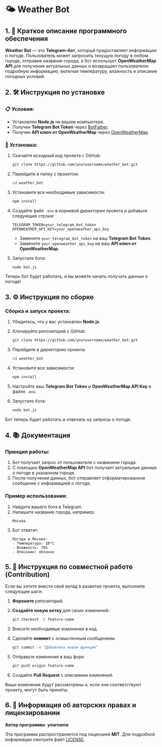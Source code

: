 # 🌤️ Weather Bot

## 1. 📜 Краткое описание программного обеспечения

**Weather Bot** — это **Telegram-бот**, который предоставляет информацию о погоде. Пользователь может запросить текущую погоду в любом городе, отправив название города, а бот использует **OpenWeatherMap API** для получения актуальных данных и возвращает пользователю подробную информацию, включая температуру, влажность и описание погодных условий.

## 2. 🛠️ Инструкция по установке

### 📋 Условия:
- Установлен **Node.js** на вашем компьютере.
- Получен **Telegram Bot Token** через [BotFather](https://core.telegram.org/bots#botfather).
- Получен **API ключ от OpenWeatherMap** через [OpenWeatherMap](https://openweathermap.org/api).

### 🔧 Установка:
1. Скачайте исходный код проекта с GitHub:
   ```bash
   git clone https://github.com/yourusername/weather_bot.git
   ```

2. Перейдите в папку с проектом:
   ```bash
   cd weather_bot
   ```

3. Установите все необходимые зависимости:
   ```bash
   npm install
   ```

4. Создайте файл `.env` в корневой директории проекта и добавьте следующие строки:
   ```
   TELEGRAM_TOKEN=your_telegram_bot_token
   OPENWEATHER_API_KEY=your_openweather_api_key
   ```

   - Замените `your_telegram_bot_token` на ваш **Telegram Bot Token**.
   - Замените `your_openweather_api_key` на ваш **API ключ от OpenWeatherMap**.

5. Запустите бота:
   ```bash
   node bot.js
   ```

Теперь бот будет работать, и вы можете начать получать данные о погоде!

## 3. ⚙️ Инструкция по сборке

### Сборка и запуск проекта:
1. Убедитесь, что у вас установлен **Node.js**.
2. Клонируйте репозиторий с GitHub:
   ```bash
   git clone https://github.com/yourusername/weather_bot.git
   ```

3. Перейдите в директорию проекта:
   ```bash
   cd weather_bot
   ```

4. Установите все зависимости:
   ```bash
   npm install
   ```

5. Настройте ваш **Telegram Bot Token** и **OpenWeatherMap API Key** в файле `.env`.

6. Запустите бота:
   ```bash
   node bot.js
   ```

Бот теперь будет работать и отвечать на запросы о погоде.

## 4. 📚 Документация

### Принцип работы:
1. Бот получает запрос от пользователя с названием города.
2. С помощью **OpenWeatherMap API** бот получает актуальные данные о погоде в указанном городе.
3. После получения данных, бот отправляет отформатированное сообщение с информацией о погоде.

### Пример использования:
1. Найдите вашего бота в Telegram.
2. Напишите название города, например:
   ```
   Москва
   ```
3. Бот ответит:
   ```
   Погода в Москве:
   - Температура: 10°C
   - Влажность: 70%
   - Описание: облачно
   ```

## 5. 👥 Инструкция по совместной работе (Contribution)

Если вы хотите внести свой вклад в развитие проекта, выполните следующие шаги:

1. **Форкните** репозиторий.
2. **Создайте новую ветку** для своих изменений:
   ```bash
   git checkout -b feature-name
   ```

3. Внесите необходимые изменения в код.

4. Сделайте **коммит** с осмысленным сообщением:
   ```bash
   git commit -m "Добавлена новая функция"
   ```

5. Отправьте изменения в ваш форк:
   ```bash
   git push origin feature-name
   ```

6. Создайте **Pull Request** с описанием изменений.

Ваши изменения будут рассмотрены и, если они соответствуют проекту, могут быть приняты.

## 6. 📜 Информация об авторских правах и лицензировании

**Автор программы**: **yourname**

Эта программа распространяется под лицензией **MIT**. Для подробной информации смотрите файл [LICENSE](LICENSE).
